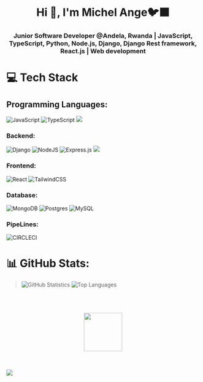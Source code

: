 <h1 align="center">Hi 👋, I'm Michel Ange🐦‍⬛</h1>
<h3 align="center">Junior Software Developer @Andela, Rwanda | JavaScript, TypeScript, Python, Node.js, Django, Django Rest framework, React.js | Web development</h3>

# 💻 Tech Stack
## Programming Languages:
![JavaScript](https://img.shields.io/badge/javascript-%23323330.svg?style=for-the-badge&logo=javascript&logoColor=%23F7DF1E) ![TypeScript](https://img.shields.io/badge/typescript-%23007ACC.svg?style=for-the-badge&logo=typescript&logoColor=white) ![](https://img.shields.io/badge/Python-14354C?style=for-the-badge&logo=python&logoColor=white)
### Backend:
![Django](https://img.shields.io/badge/Django-092E20?style=for-the-badge&logo=django&logoColor=white) ![NodeJS](https://img.shields.io/badge/node.js-6DA55F?style=for-the-badge&logo=node.js&logoColor=white) ![Express.js](https://img.shields.io/badge/express.js-%23404d59.svg?style=for-the-badge&logo=express&logoColor=%2361DAFB) ![](https://img.shields.io/badge/Django_rest_framework-F24E1E?style=for-the-badge&logo=figma&logoColor=white)
### Frontend:
![React](https://img.shields.io/badge/react-%2320232a.svg?style=for-the-badge&logo=react&logoColor=%2361DAFB) ![TailwindCSS](https://img.shields.io/badge/tailwindcss-%2338B2AC.svg?style=for-the-badge&logo=tailwind-css&logoColor=white)

### Database:
![MongoDB](https://img.shields.io/badge/MongoDB-%234ea94b.svg?style=for-the-badge&logo=mongodb&logoColor=white) ![Postgres](https://img.shields.io/badge/postgres-%23316192.svg?style=for-the-badge&logo=postgresql&logoColor=white) ![MySQL](https://img.shields.io/badge/mysql-%2300000f.svg?style=for-the-badge&logo=mysql&logoColor=white)

### PipeLines:
![CIRCLECI](https://img.shields.io/badge/CIRCLECI-02303A.svg?style=for-the-badge&logo=CIRCLECI&logoColor=white&color=%23343434)


# 📊 GitHub Stats:
> ![GitHub Statistics](https://github-readme-stats.vercel.app/api?username=Angemichel12&theme=radical)
> ![Top Languages](https://github-readme-stats.vercel.app/api/top-langs/?username=Angemichel12&show_icons=true&theme=radical)


<div align="center">
	<br>
	<br>
	<br>
	<img src="https://raw.githubusercontent.com/knowbee/hosting/master/assets/intore.gif" width="auto" height="100">
	<br>
	<br>
	<br>
</div>

[![](https://visitcount.itsvg.in/api?id=Angemichel12&label=Profile%20Views&color=5&icon=2&pretty=false)](https://visitcount.itsvg.in)



